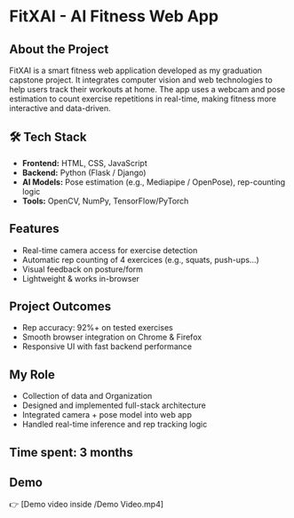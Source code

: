 # FitXAI - AI Fitness Web App

##  About the Project
FitXAI is a smart fitness web application developed as my graduation capstone project. It integrates computer vision and web technologies to help users track their workouts at home. The app uses a webcam and pose estimation to count exercise repetitions in real-time, making fitness more interactive and data-driven.

## 🛠 Tech Stack
- **Frontend:** HTML, CSS, JavaScript
- **Backend:** Python (Flask / Django)
- **AI Models:** Pose estimation (e.g., Mediapipe / OpenPose), rep-counting logic
- **Tools:** OpenCV, NumPy, TensorFlow/PyTorch

##  Features
- Real-time camera access for exercise detection
- Automatic rep counting of 4 exercices (e.g., squats, push-ups...)
- Visual feedback on posture/form
- Lightweight & works in-browser

##  Project Outcomes
- Rep accuracy: 92%+ on tested exercises
- Smooth browser integration on Chrome & Firefox
- Responsive UI with fast backend performance

##  My Role
-  Collection of data and Organization
- Designed and implemented full-stack architecture
- Integrated camera + pose model into web app
- Handled real-time inference and rep tracking logic
  
## Time spent: 3 months 


##  Demo
👉 [Demo video inside /Demo Video.mp4]

